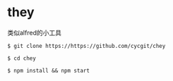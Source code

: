 # they

类似alfred的小工具

```shell
$ git clone https://https://github.com/cycgit/chey

$ cd chey

$ npm install && npm start

```



